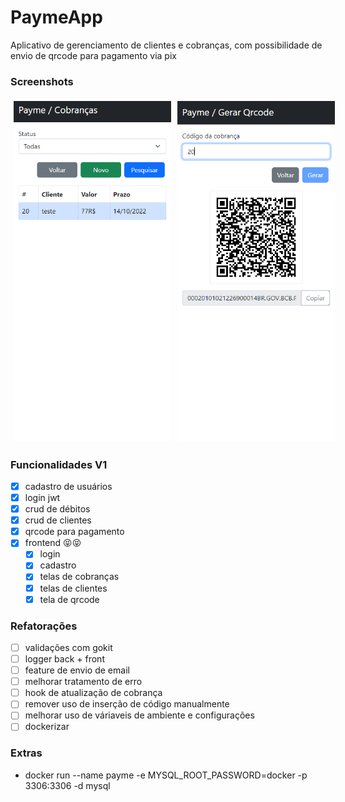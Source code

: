 # PaymeApp

  Aplicativo de gerenciamento de clientes e cobranças, com possibilidade de envio de qrcode para pagamento via pix

### Screenshots

<div style="display: flex; flex-direction: row">
<img src="./assets/charges.PNG" alt="charge" width="50%" style="padding: 5px"/>
<img src="./assets/qrcode.PNG" alt="qrcode" width="50%" style="padding: 5px"/>
</div>

### Funcionalidades V1
  - [x] cadastro de usuários
  - [x] login jwt 
  - [x] crud de débitos
  - [x] crud de clientes
  - [x] qrcode para pagamento  
  - [x] frontend 😝😝
    - [x] login
    - [x] cadastro
    - [x] telas de cobranças
    - [x] telas de clientes
    - [x] tela de qrcode

### Refatorações
  - [ ] validações com gokit
  - [ ] logger back + front
  - [ ] feature de envio de email
  - [ ] melhorar tratamento de erro
  - [ ] hook de atualização de cobrança
  - [ ] remover uso de inserção de código manualmente 
  - [ ] melhorar uso de váriaveis de ambiente e configurações
  - [ ] dockerizar

### Extras
  - docker run --name payme -e MYSQL_ROOT_PASSWORD=docker -p 3306:3306 -d mysql
